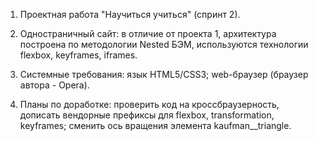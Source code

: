 1. Проектная работа "Научиться учиться" (спринт 2).

2. Одностраничный сайт: в отличие от проекта 1, архитектура построена по методологии Nested БЭМ, используются технологии flexbox, keyframes, iframes.

3. Системные требования: язык HTML5/CSS3; web-браузер (браузер автора - Opera).

4. Планы по доработке: проверить код на кроссбраузерность, дописать вендорные префиксы для flexbox, transformation, keyframes; сменить ось вращения элемента kaufman__triangle.
